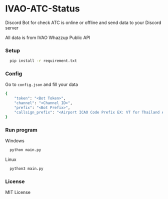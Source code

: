 # IVAO-ATC-Status
Discord Bot for check ATC is online or offline and send data to your Discord server

All data is from IVAO Whazzup Public API

### Setup
```bash
  pip install -r requirement.txt
```
### Config 
Go to <code>config.json</code> and fill your data
```bash
{
    "token": "<Bot Token>",
    "channel": "<Channel ID>",
    "prefix": "<Bot Prefix>",
    "callsign_prefix": "<Airport ICAO Code Prefix EX: VT for Thailand Airport>"
}
```

### Run program
Windows
```bash
  python main.py
```

Linux
```bash
  python3 main.py
```


### License
MIT License
